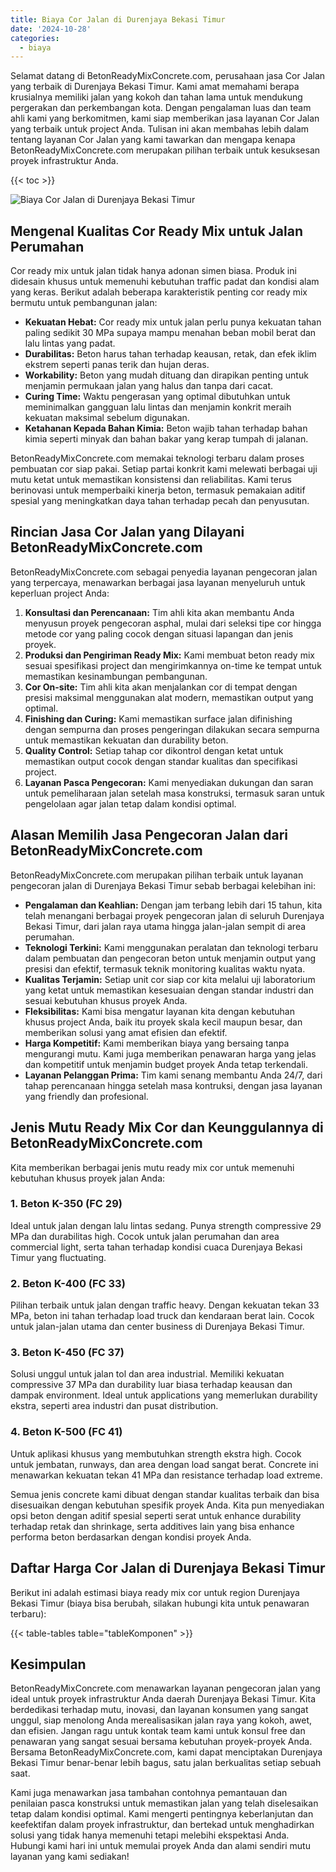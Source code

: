 ```yaml
---
title: Biaya Cor Jalan di Durenjaya Bekasi Timur
date: '2024-10-28'
categories:
  - biaya
---
```


Selamat datang di BetonReadyMixConcrete.com, perusahaan jasa Cor Jalan yang terbaik di Durenjaya Bekasi Timur. Kami amat memahami berapa krusialnya memiliki jalan yang kokoh dan tahan lama untuk mendukung pergerakan dan perkembangan kota. Dengan pengalaman luas dan team ahli kami yang berkomitmen, kami siap memberikan jasa layanan Cor Jalan yang terbaik untuk project Anda. Tulisan ini akan membahas lebih dalam tentang layanan Cor Jalan yang kami tawarkan dan mengapa kenapa BetonReadyMixConcrete.com merupakan pilihan terbaik untuk kesuksesan proyek infrastruktur Anda.

{{< toc >}}

![Biaya Cor Jalan di Durenjaya Bekasi Timur](https://betoncor8.github.io/cor/harga-beton-readymix-concrete%20(11).png)

## Mengenal Kualitas Cor Ready Mix untuk Jalan Perumahan

Cor ready mix untuk jalan tidak hanya adonan simen biasa. Produk ini didesain khusus untuk memenuhi kebutuhan traffic padat dan kondisi alam yang keras. Berikut adalah beberapa karakteristik penting cor ready mix bermutu untuk pembangunan jalan:

- **Kekuatan Hebat:** Cor ready mix untuk jalan perlu punya kekuatan tahan paling sedikit 30 MPa supaya mampu menahan beban mobil berat dan lalu lintas yang padat.
- **Durabilitas:** Beton harus tahan terhadap keausan, retak, dan efek iklim ekstrem seperti panas terik dan hujan deras.
- **Workability:** Beton yang mudah dituang dan dirapikan penting untuk menjamin permukaan jalan yang halus dan tanpa dari cacat.
- **Curing Time:** Waktu pengerasan yang optimal dibutuhkan untuk meminimalkan gangguan lalu lintas dan menjamin konkrit meraih kekuatan maksimal sebelum digunakan.
- **Ketahanan Kepada Bahan Kimia:** Beton wajib tahan terhadap bahan kimia seperti minyak dan bahan bakar yang kerap tumpah di jalanan.

BetonReadyMixConcrete.com memakai teknologi terbaru dalam proses pembuatan cor siap pakai. Setiap partai konkrit kami melewati berbagai uji mutu ketat untuk memastikan konsistensi dan reliabilitas. Kami terus berinovasi untuk memperbaiki kinerja beton, termasuk pemakaian aditif spesial yang meningkatkan daya tahan terhadap pecah dan penyusutan.

## Rincian Jasa Cor Jalan yang Dilayani BetonReadyMixConcrete.com

BetonReadyMixConcrete.com sebagai penyedia layanan pengecoran jalan yang terpercaya, menawarkan berbagai jasa layanan menyeluruh untuk keperluan project Anda:

1. **Konsultasi dan Perencanaan:** Tim ahli kita akan membantu Anda menyusun proyek pengecoran asphal, mulai dari seleksi tipe cor hingga metode cor yang paling cocok dengan situasi lapangan dan jenis proyek.
2. **Produksi dan Pengiriman Ready Mix:** Kami membuat beton ready mix sesuai spesifikasi project dan mengirimkannya on-time ke tempat untuk memastikan kesinambungan pembangunan.
3. **Cor On-site:** Tim ahli kita akan menjalankan cor di tempat dengan presisi maksimal menggunakan alat modern, memastikan output yang optimal.
4. **Finishing dan Curing:** Kami memastikan surface jalan difinishing dengan sempurna dan proses pengeringan dilakukan secara sempurna untuk memastikan kekuatan dan durability beton.
5. **Quality Control:** Setiap tahap cor dikontrol dengan ketat untuk memastikan output cocok dengan standar kualitas dan specifikasi project.
6. **Layanan Pasca Pengecoran:** Kami menyediakan dukungan dan saran untuk pemeliharaan jalan setelah masa konstruksi, termasuk saran untuk pengelolaan agar jalan tetap dalam kondisi optimal.

## Alasan Memilih Jasa Pengecoran Jalan dari BetonReadyMixConcrete.com

BetonReadyMixConcrete.com merupakan pilihan terbaik untuk layanan pengecoran jalan di Durenjaya Bekasi Timur sebab berbagai kelebihan ini:

- **Pengalaman dan Keahlian:** Dengan jam terbang lebih dari 15 tahun, kita telah menangani berbagai proyek pengecoran jalan di seluruh Durenjaya Bekasi Timur, dari jalan raya utama hingga jalan-jalan sempit di area perumahan.
- **Teknologi Terkini:** Kami menggunakan peralatan dan teknologi terbaru dalam pembuatan dan pengecoran beton untuk menjamin output yang presisi dan efektif, termasuk teknik monitoring kualitas waktu nyata.
- **Kualitas Terjamin:** Setiap unit cor siap cor kita melalui uji laboratorium yang ketat untuk memastikan kesesuaian dengan standar industri dan sesuai kebutuhan khusus proyek Anda.
- **Fleksibilitas:** Kami bisa mengatur layanan kita dengan kebutuhan khusus project Anda, baik itu proyek skala kecil maupun besar, dan memberikan solusi yang amat efisien dan efektif.
- **Harga Kompetitif:** Kami memberikan biaya yang bersaing tanpa mengurangi mutu. Kami juga memberikan penawaran harga yang jelas dan kompetitif untuk menjamin budget proyek Anda tetap terkendali.
- **Layanan Pelanggan Prima:** Tim kami senang membantu Anda 24/7, dari tahap perencanaan hingga setelah masa kontruksi, dengan jasa layanan yang friendly dan profesional.

## Jenis Mutu Ready Mix Cor dan Keunggulannya di BetonReadyMixConcrete.com

Kita memberikan berbagai jenis mutu ready mix cor untuk memenuhi kebutuhan khusus proyek jalan Anda:

### 1\. Beton K-350 (FC 29)

Ideal untuk jalan dengan lalu lintas sedang. Punya strength compressive 29 MPa dan durabilitas high. Cocok untuk jalan perumahan dan area commercial light, serta tahan terhadap kondisi cuaca Durenjaya Bekasi Timur yang fluctuating.

### 2\. Beton K-400 (FC 33)

Pilihan terbaik untuk jalan dengan traffic heavy. Dengan kekuatan tekan 33 MPa, beton ini tahan terhadap load truck dan kendaraan berat lain. Cocok untuk jalan-jalan utama dan center business di Durenjaya Bekasi Timur.

### 3\. Beton K-450 (FC 37)

Solusi unggul untuk jalan tol dan area industrial. Memiliki kekuatan compressive 37 MPa dan durability luar biasa terhadap keausan dan dampak environment. Ideal untuk applications yang memerlukan durability ekstra, seperti area industri dan pusat distribution.

### 4\. Beton K-500 (FC 41)

Untuk aplikasi khusus yang membutuhkan strength ekstra high. Cocok untuk jembatan, runways, dan area dengan load sangat berat. Concrete ini menawarkan kekuatan tekan 41 MPa dan resistance terhadap load extreme.

Semua jenis concrete kami dibuat dengan standar kualitas terbaik dan bisa disesuaikan dengan kebutuhan spesifik proyek Anda. Kita pun menyediakan opsi beton dengan aditif spesial seperti serat untuk enhance durability terhadap retak dan shrinkage, serta additives lain yang bisa enhance performa beton berdasarkan dengan kondisi proyek Anda.

## Daftar Harga Cor Jalan di Durenjaya Bekasi Timur

Berikut ini adalah estimasi biaya ready mix cor untuk region Durenjaya Bekasi Timur (biaya bisa berubah, silakan hubungi kita untuk penawaran terbaru):

{{< table-tables table="tableKomponen" >}}

## Kesimpulan

BetonReadyMixConcrete.com menawarkan layanan pengecoran jalan yang ideal untuk proyek infrastruktur Anda daerah Durenjaya Bekasi Timur. Kita berdedikasi terhadap mutu, inovasi, dan layanan konsumen yang sangat unggul, siap menolong Anda merealisasikan jalan raya yang kokoh, awet, dan efisien. Jangan ragu untuk kontak team kami untuk konsul free dan penawaran yang sangat sesuai bersama kebutuhan proyek-proyek Anda. Bersama BetonReadyMixConcrete.com, kami dapat menciptakan Durenjaya Bekasi Timur benar-benar lebih bagus, satu jalan berkualitas setiap sebuah saat.

Kami juga menawarkan jasa tambahan contohnya pemantauan dan penilaian pasca konstruksi untuk memastikan jalan yang telah diselesaikan tetap dalam kondisi optimal. Kami mengerti pentingnya keberlanjutan dan keefektifan dalam proyek infrastruktur, dan bertekad untuk menghadirkan solusi yang tidak hanya memenuhi tetapi melebihi ekspektasi Anda. Hubungi kami hari ini untuk memulai proyek Anda dan alami sendiri mutu layanan yang kami sediakan!
